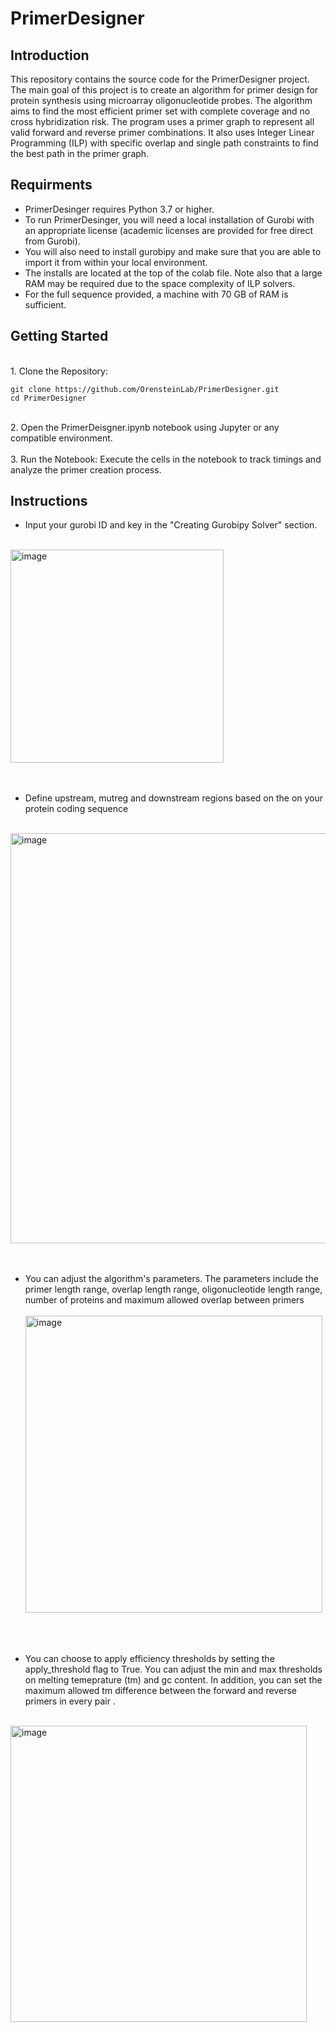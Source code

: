 
# PrimerDesigner

## Introduction
This repository contains the source code for the PrimerDesigner project. 
The main goal of this project is to create an algorithm for primer design for protein synthesis using microarray oligonucleotide probes. 
The algorithm aims to find the most efficient primer set with complete coverage and no cross hybridization risk.
The program uses a primer graph to represent all valid forward and reverse primer combinations.
It also uses Integer Linear Programming (ILP) with specific  overlap and single path constraints to find the best path in the primer graph.


## Requirments

- PrimerDesinger requires Python 3.7 or higher.<br>
- To run PrimerDesinger, you will need a local installation of Gurobi with an appropriate license (academic licenses are provided for free direct from Gurobi).<br>
- You will also need to install gurobipy and make sure that you are able to import it from within your local environment.<br>
- The installs are located at the top of the colab file. Note also that a large RAM may be required due to the space complexity of ILP solvers. <br>
- For the full sequence provided, a machine with 70 GB of RAM is sufficient. <br>

## Getting Started
<br>
1. Clone the Repository:

   ```
   git clone https://github.com/OrensteinLab/PrimerDesigner.git
   cd PrimerDesigner
   ```
<br>
2. Open the PrimerDeisgner.ipynb notebook using Jupyter or any compatible environment.
<br>
<br>
3. Run the Notebook:
   Execute the cells in the notebook to track timings and analyze the primer creation process.


## Instructions

- Input your gurobi ID and key in the "Creating Gurobipy Solver" section. <br>
 <br>
<img width="341" alt="image" src="https://github.com/OrensteinLab/PrimerDesigner/assets/118123854/a266ad50-bb01-4f6e-a8b0-c2e236df913b"><br>
<br>
<br>

- Define upstream, mutreg and downstream regions based on the on your protein coding sequence <br>
 <br>
<img width="656" alt="image" src="https://github.com/OrensteinLab/PrimerDesigner/assets/118123854/9d418c7b-425d-48ca-a510-d527e344f04f"><br>
<br>
<br>

- You can adjust the algorithm's parameters. The parameters include the primer length range, overlap length range, oligonucleotide length range, number of proteins and maximum allowed overlap between primers <br> <br>
<img width="475" alt="image" src="https://github.com/OrensteinLab/PrimerDesigner/assets/118123854/a645bac2-9054-47c6-9327-824245db8048"><br>
<br>
<br>

- You can choose to apply efficiency thresholds by setting the apply_threshold flag to True. You can adjust the min and max thresholds on melting temeprature (tm) and gc content. In addition, you can set the maximum allowed tm difference between the forward and reverse primers in every pair .<br> <br>
<img width="474" alt="image" src="https://github.com/OrensteinLab/PrimerDesigner/assets/118123854/85ab62cf-c243-4067-9e5d-370bb7dc5b0f">
<br>
<br>



